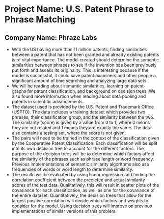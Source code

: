 # Project Name: U.S. Patent Phrase to Phrase Matching
## Company Name: Phraze Labs
- With the US having more than 11 million patents, finding similarities between a patent that has not been granted and already existing patents is of vital importance.  The model created should determine the semantic similarities between phrases to see if the invention has been previously put forth and assess its originality. This is interesting because if the model is successful, it could save patent examiners and other people a significant amount of time searching and analyzing large data sets. 
- We will be reading about semantic similarities, learning on patent-graphs for patent classification, and background on decision trees. We also found more information when reading about data pooling and patents in scientific advancements. 
- The dataset used is provided by the U.S. Patent and Trademark Office (USPTO). The data includes a training dataset which provides two phrases, their classification group, and the similarity between the two. The similarity (score) is given by a value from 0 to 1, where 0 means they are not related and 1 means they are exactly the same. The data also contains a testing set, where the score is not given. 
- The pairs will need to be trained in the context of the classification given by the Cooperative Patent Classification. Each classification will be split into its own decision tree to account for the different factors. The purpose of the decision trees will be to determine which factors affect the similarity of the phrases such as phrase length or word frequency. Previous implementations of semantic similarity algorithms also use frequencies of words or word length to determine similarity. 
- The results will be evaluated by using linear regression and finding the correlation coefficient between the predicted and actual similarity scores of the test data. Qualitatively, this will result in scatter plots of the covariance for each classification, as well as one for the covariance of the entire dataset. Quantitatively, the decision trees that allow for the largest positive correlation will decide which factors and weights to consider for the model. Using decision trees will improve on previous implementations of similar versions of this problem. 
